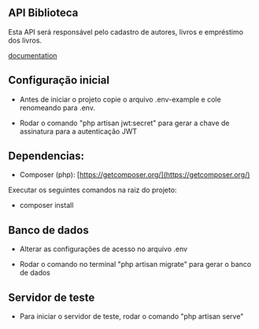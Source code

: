## API Biblioteca

Esta API será responsável pelo cadastro de autores, livros e empréstimo dos livros.

[documentation](https://documenter.getpostman.com/view/4953650/2sA3QpBD3o)

## Configuração inicial

- Antes de iniciar o projeto copie o arquivo .env-example e cole renomeando para .env.

- Rodar o comando "php artisan jwt:secret" para gerar a chave de assinatura para a autenticação JWT

## Dependencias:

- Composer (php): [https://getcomposer.org/](https://getcomposer.org/)

Executar os seguintes comandos na raiz do projeto:

- composer install

## Banco de dados

- Alterar as configurações de acesso no arquivo .env

- Rodar o comando no terminal "php artisan migrate" para gerar o banco de dados

## Servidor de teste

- Para iniciar o servidor de teste, rodar o comando "php artisan serve"